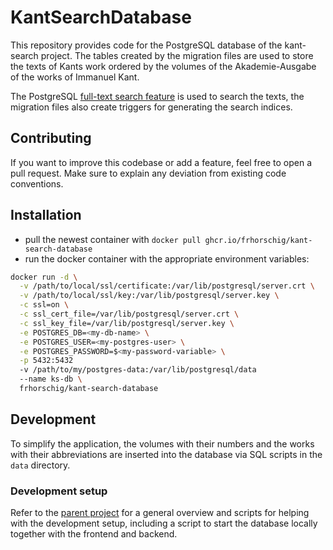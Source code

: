 # KantSearchDatabase

This repository provides code for the PostgreSQL database of the kant-search project. The tables created by the migration files are used to store the texts of Kants work ordered by the volumes of the Akademie-Ausgabe of the works of Immanuel Kant.

The PostgreSQL [full-text search feature](https://www.postgresql.org/docs/current/textsearch.html) is used to search the texts, the migration files also create triggers for generating the search indices.

## Contributing

If you want to improve this codebase or add a feature, feel free to open a pull request. Make sure to explain any deviation from existing code conventions.

## Installation

- pull the newest container with `docker pull ghcr.io/frhorschig/kant-search-database`
- run the docker container with the appropriate environment variables:

```bash
docker run -d \
  -v /path/to/local/ssl/certificate:/var/lib/postgresql/server.crt \
  -v /path/to/local/ssl/key:/var/lib/postgresql/server.key \
  -c ssl=on \
  -c ssl_cert_file=/var/lib/postgresql/server.crt \
  -c ssl_key_file=/var/lib/postgresql/server.key \
  -e POSTGRES_DB=<my-db-name> \
  -e POSTGRES_USER=<my-postgres-user> \
  -e POSTGRES_PASSWORD=$<my-password-variable> \
  -p 5432:5432
  -v /path/to/my/postgres-data:/var/lib/postgresql/data
  --name ks-db \
  frhorschig/kant-search-database
```

## Development

To simplify the application, the volumes with their numbers and the works with their abbreviations are inserted into the database via SQL scripts in the `data` directory.

### Development setup

Refer to the [parent project](https://github.com/FrHorschig/kant-search) for a general overview and scripts for helping with the development setup, including a script to start the database locally together with the frontend and backend.
